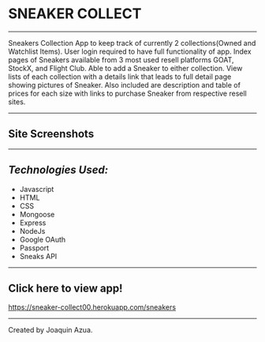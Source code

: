 # **SNEAKER COLLECT**
----------
Sneakers Collection App to keep track of currently 2 collections(Owned and Watchlist Items). User login required to have full functionality of app. Index pages of Sneakers available from 3 most used resell platforms GOAT, StockX, and Flight Club. Able to add a Sneaker to either collection. View lists of each collection with a details link that leads to full detail page showing pictures of Sneaker. Also included are description and table of prices for each size
with links to purchase Sneaker from respective resell sites.

----------
## **Site Screenshots** 


----------
## *Technologies Used:*
- Javascript
- HTML
- CSS
- Mongoose
- Express
- NodeJs
- Google OAuth
- Passport
- Sneaks API 

----------
##  **Click here to view app!**

https://sneaker-collect00.herokuapp.com/sneakers

---------
Created by Joaquin Azua.